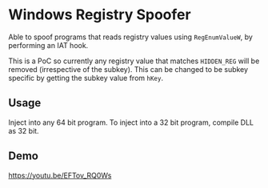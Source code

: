 # Windows Registry Spoofer

Able to spoof programs that reads registry values using `RegEnumValueW`, by performing an IAT hook.

This is a PoC so currently any registry value that matches `HIDDEN_REG` will be removed (irrespective of the subkey). This can be changed to be subkey specific by getting the subkey value from `hKey`.

## Usage

Inject into any 64 bit program. To inject into a 32 bit program, compile DLL as 32 bit.

## Demo

https://youtu.be/EFTov_RQ0Ws
